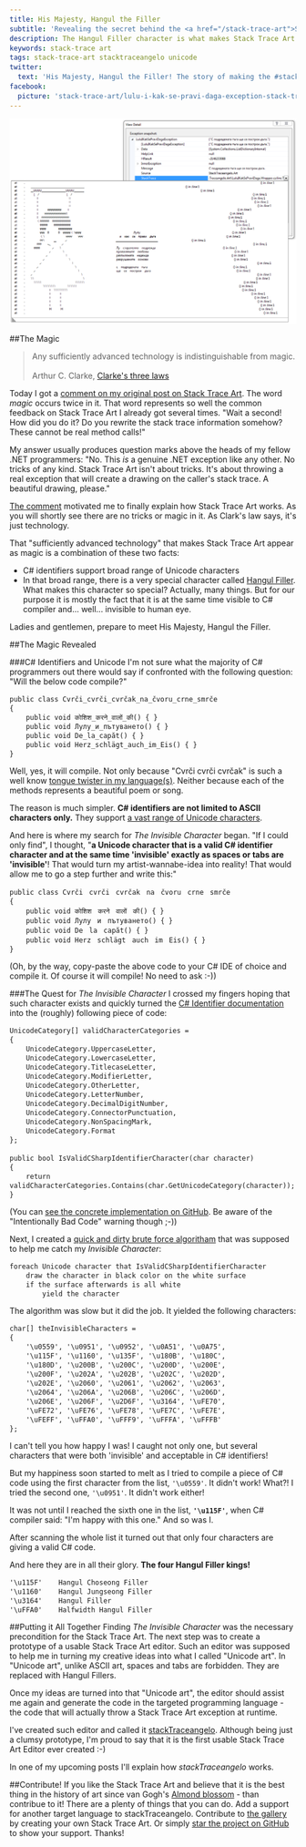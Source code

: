 ```yaml
---
title: His Majesty, Hangul the Filler
subtitle: 'Revealing the secret behind the <a href="/stack-trace-art">Stack Trace Art</a>''s magic'
description: The Hangul Filler character is what makes Stack Trace Art possible. This blog post explains how an artist wannabe discovered it and how that special Unicode character makes the Stack Trace Art both possible but at the same time very difficult to master.
keywords: stack-trace art
tags: stack-trace-art stacktraceangelo unicode
twitter:
  text: 'His Majesty, Hangul the Filler! The story of making the #stacktraceart possible.'
facebook:
  picture: 'stack-trace-art/lulu-i-kak-se-pravi-daga-exception-stack-trace-art.png'
---
```

![Лулу и как се прави дъга Exception](/resources/stack-trace-art/lulu-i-kak-se-pravi-daga-exception-stack-trace-art.png)

##The Magic
>Any sufficiently advanced technology is indistinguishable from magic.<br/><br/>
Arthur C. Clarke, [Clarke's three laws](http://en.wikipedia.org/wiki/Clarke's_three_laws)

Today I got a [comment on my original post on Stack Trace Art](http://www.thehumbleprogrammer.com/stack-trace-art/#comment-1843595743). The word *magic* occurs twice in it. That word represents so well the common feedback on Stack Trace Art I already got several times. "Wait a second! How did you do it? Do you rewrite the stack trace information somehow? These cannot be real method calls!"

My answer usually produces question marks above the heads of my fellow .NET programmers: "No. This *is* a genuine .NET exception like any other. No tricks of any kind. Stack Trace Art isn't about tricks. It's about throwing a real exception that will create a drawing on the caller's stack trace. A beautiful drawing, please."

[The comment](http://www.thehumbleprogrammer.com/stack-trace-art/#comment-1843595743) motivated me to finally explain how Stack Trace Art works. As you will shortly see there are no tricks or magic in it. As Clark's law says, it's just technology.

That "sufficiently advanced technology" that makes Stack Trace Art appear as magic is a combination of these two facts:

- C# identifiers support broad range of Unicode characters
- In that broad range, there is a very special character called [Hangul Filler](http://www.fileformat.info/info/unicode/char/3164/index.htm). What makes this character so special? Actually, many things. But for our purpose it is mostly the fact that it is at the same time visible to C# compiler and... well... invisible to human eye.

Ladies and gentlemen, prepare to meet His Majesty, Hangul the Filler.

##The Magic Revealed

###C# Identifiers and Unicode
I'm not sure what the majority of C# programmers out there would say if confronted with the following question: "Will the below code compile?"

    public class Cvrči_cvrči_cvrčak_na_čvoru_crne_smrče
    {
        public void कोशिश_करने_वालों_की() { }
        public void Лулу_и_пътуването() { }
        public void De_la_capăt() { }
        public void Herz_schlägt_auch_im_Eis() { }
    }

Well, yes, it will compile. Not only because "Cvrči cvrči cvrčak" is such a well know [tongue twister in my language(s)](http://www.uebersetzung.at/twister/sh.htm). Neither because each of the methods represents a beautiful poem or song.

The reason is much simpler. **C# identifiers are not limited to ASCII characters only.** They support [a vast range of Unicode characters](https://msdn.microsoft.com/en-us/library/aa664670(v=vs.71).aspx).

And here is where my search for *The Invisible Character* began. "If I could only find", I thought, "**a Unicode character that is a valid C# identifier character and at the same time 'invisible' exactly as spaces or tabs are 'invisible'**! That would turn my artist-wannabe-idea into reality! That would allow me to go a step further and write this:"

    public class Cvrčiㅤcvrčiㅤcvrčakㅤnaㅤčvoruㅤcrneㅤsmrče
    {
        public void कोशिशㅤकरनेㅤवालोंㅤकी() { }
        public void Лулуㅤиㅤпътуването() { }
        public void Deㅤlaㅤcapăt() { }
        public void HerzㅤschlägtㅤauchㅤimㅤEis() { }
    }

(Oh, by the way, copy-paste the above code to your C# IDE of choice and compile it. Of course it will compile! No need to ask :-))

###The Quest for *The Invisible Character*
I crossed my fingers hoping that such character exists and quickly turned the [C# Identifier documentation](https://msdn.microsoft.com/en-us/library/aa664670(v=vs.71).aspx) into the (roughly) following piece of code:

    UnicodeCategory[] validCharacterCategories = 
    {
        UnicodeCategory.UppercaseLetter,
        UnicodeCategory.LowercaseLetter,
        UnicodeCategory.TitlecaseLetter,
        UnicodeCategory.ModifierLetter,
        UnicodeCategory.OtherLetter,
        UnicodeCategory.LetterNumber,
        UnicodeCategory.DecimalDigitNumber,
        UnicodeCategory.ConnectorPunctuation,
        UnicodeCategory.NonSpacingMark,
        UnicodeCategory.Format
    };

    public bool IsValidCSharpIdentifierCharacter(char character)
    {
        return validCharacterCategories.Contains(char.GetUnicodeCategory(character));
    }

(You can [see the concrete implementation on GitHub](https://github.com/ironcev/stackTraceangelo/blob/9c58768e14bf4ccaf65aa4b74c8b5ca70b558a18/Source/ProofOfConcept/Core/StackTraceArtGenerator.cs). Be aware of the "Intentionally Bad Code" warning though ;-))

Next, I created a [quick and dirty brute force algoritham](https://github.com/ironcev/stackTraceangelo/tree/9c58768e14bf4ccaf65aa4b74c8b5ca70b558a18/Experiments/PotentialSpaceCharacterReplacements/PotentialSpaceCharacterReplacements) that was supposed to help me catch my *Invisible Character*:

    foreach Unicode character that IsValidCSharpIdentifierCharacter
        draw the character in black color on the white surface
        if the surface afterwards is all white
            yield the character

The algorithm was slow but it did the job. It yielded the following characters:

    char[] theInvisibleCharacters =
    {
        '\u0559', '\u0951', '\u0952', '\u0A51', '\u0A75',
        '\u115F', '\u1160', '\u135F', '\u180B', '\u180C',
        '\u180D', '\u200B', '\u200C', '\u200D', '\u200E',
        '\u200F', '\u202A', '\u202B', '\u202C', '\u202D',
        '\u202E', '\u2060', '\u2061', '\u2062', '\u2063',
        '\u2064', '\u206A', '\u206B', '\u206C', '\u206D',
        '\u206E', '\u206F', '\u2D6F', '\u3164', '\uFE70',
        '\uFE72', '\uFE76', '\uFE78', '\uFE7C', '\uFE7E',
        '\uFEFF', '\uFFA0', '\uFFF9', '\uFFFA', '\uFFFB'
    };

I can't tell you how happy I was! I caught not only one, but several characters that were both 'invisible' and acceptable in C# identifiers!

But my happiness soon started to melt as I tried to compile a piece of C# code using the first character from the list, `'\u0559'`. It didn't work! What?! I tried the second one, `'\u0951'`. It didn't work either!

It was not until I reached the sixth one in the list, **`'\u115F'`**, when C# compiler said: "I'm happy with this one." And so was I.

After scanning the whole list it turned out that only four characters are giving a valid C# code.

And here they are in all their glory. **The four Hangul Filler kings!**

    '\u115F'    Hangul Choseong Filler
    '\u1160'    Hangul Jungseong Filler
    '\u3164'    Hangul Filler
    '\uFFA0'    Halfwidth Hangul Filler

##Putting it All Together
Finding *The Invisible Character* was the necessary precondition for the Stack Trace Art. The next step was to create a prototype of a usable Stack Trace Art editor. Such an editor was supposed to help me in turning my creative ideas into what I called "Unicode art". In "Unicode art", unlike ASCII art, spaces and tabs are forbidden. They are replaced with Hangul Fillers.

Once my ideas are turned into that "Unicode art", the editor should assist me again and generate the code in the targeted programming language - the code that will actually throw a Stack Trace Art exception at runtime.

I've created such editor and called it [stackTraceangelo](https://github.com/ironcev/stackTraceangelo). Although being just a clumsy prototype, I'm proud to say that it is the first usable Stack Trace Art Editor ever created :-)

In one of my upcoming posts I'll explain how *stackTraceangelo* works.

##Contribute!
If you like the Stack Trace Art and believe that it is the best thing in the history of art since van Gogh's [Almond blossom](https://www.google.com/culturalinstitute/asset-viewer/almond-blossom/dAFXSL9sZ1ulDw?projectId=art-project) - than contribue to it! There are a plenty of things that you can do. Add a support for another target language to stackTraceangelo. Contribute to [the gallery](https://github.com/ironcev/stackTraceangelo/tree/master/Source/ArtGallery) by creating your own Stack Trace Art. Or simply [star the project on GitHub](https://github.com/ironcev/stackTraceangelo) to show your support. Thanks!